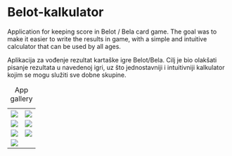 # Belot-kalkulator

Application for keeping score in Belot / Bela card game. The goal was to make it easier to write the results in game, with a simple and intuitive calculator that can be used by all ages.

Aplikacija za vođenje rezultat kartaške igre Belot/Bela. Cilj je bio olakšati pisanje rezultata u navedenoj igri, uz što jednostavniji i intuitivniji kalkulator kojim se mogu služiti sve dobne skupine. 

<table style="width:100%">
  <caption>App gallery</caption>
  <tr>
    <th><img src="/img/StepListener-installed.png"></th>
    <th><img src="/img/StepListener-home.png"></th>
  </tr>
  <tr>
    <td><img src="/img/StepListener-running.png"></td>
    <td><img src="/img/StepListener-drawer.png"></td>
  </tr>
  <tr>
    <td><img src="/img/StepListener-notif1.png"></td>
    <td><img src="/img/StepListener-notif2.png"></td>
  </tr>
  <tr>
    <td><img src="/img/StepListener-callendar.png"></td>
  </tr>
</table>
